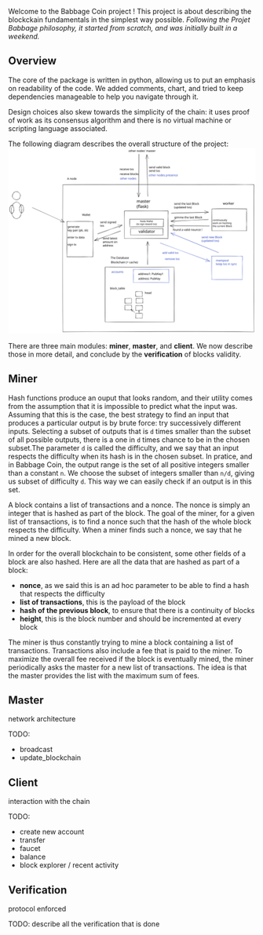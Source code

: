 Welcome to the Babbage Coin project ! This project is about describing the blockckain fundamentals in the simplest way possible.
*Following the Projet Babbage philosophy, it started from scratch, and was initially built in a weekend.*

## Overview

The core of the package is written in python, allowing us to put an emphasis on readability of the code. We added comments, chart, and tried to keep dependencies manageable to help you navigate through it.

Design choices also skew towards the simplicity of the chain: it uses proof of work as its consensus algorithm and there is no virtual machine or scripting language associated.

The following diagram describes the overall structure of the project:
![Visual representation](bbc.excalidraw.svg)

There are three main modules: **miner**, **master**, and **client**. We now describe those in more detail, and conclude by the **verification** of blocks validity.


## Miner

Hash functions produce an ouput that looks random, and their utility comes from the assumption that it is impossible to predict what the input was. Assuming that this is the case, the best strategy to find an input that produces a particular output is by brute force: try successively different inputs. Selecting a subset of outputs that is `d` times smaller than the subset of all possible outputs, there is a one in `d` times chance to be in the chosen subset.The parameter `d` is called the difficulty, and we say that an input respects the difficulty when its hash is in the chosen subset. In pratice, and in Babbage Coin, the output range is the set of all positive integers smaller than a constant `n`. We choose the subset of integers smaller than `n/d`, giving us subset of difficulty `d`. This way we can easily check if an output is in this set.

A block contains a list of transactions and a nonce. The nonce is simply an integer that is hashed as part of the block. The goal of the miner, for a given list of transactions, is to find a nonce such that the hash of the whole block respects the difficulty. When a miner finds such a nonce, we say that he mined a new block.

In order for the overall blockchain to be consistent, some other fields of a block are also hashed. Here are all the data that are hashed as part of a block:
- **nonce**, as we said this is an ad hoc parameter to be able to find a hash that respects the difficulty
- **list of transactions**, this is the payload of the block
- **hash of the previous block**, to ensure that there is a continuity of blocks
- **height**, this is the block number and should be incremented at every block

The miner is thus constantly trying to mine a block containing a list of transactions. Transactions also include a fee that is paid to the miner. To maximize the overall fee received if the block is eventually mined, the miner periodically asks the master for a new list of transactions. The idea is that the master provides the list with the maximum sum of fees.

## Master

network architecture

TODO:

- broadcast
- update_blockchain

## Client

interaction with the chain

TODO:

- create new account
- transfer
- faucet
- balance
- block explorer / recent activity

## Verification

protocol enforced

TODO: describe all the verification that is done
